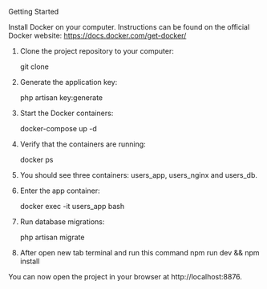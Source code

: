 Getting Started

Install Docker on your computer. Instructions can be found on the official Docker website: https://docs.docker.com/get-docker/

1. Clone the project repository to your computer:

    git clone <repository url>

2. Generate the application key:

    php artisan key:generate

3. Start the Docker containers:

    docker-compose up -d

4. Verify that the containers are running:

    docker ps
5. You should see three containers: users_app, users_nginx and users_db.

6. Enter the app container:

   docker exec -it users_app bash


7. Run database migrations:

    php artisan migrate

8. After open new tab terminal and run this command
    npm run dev && npm install

You can now open the project in your browser at http://localhost:8876.

